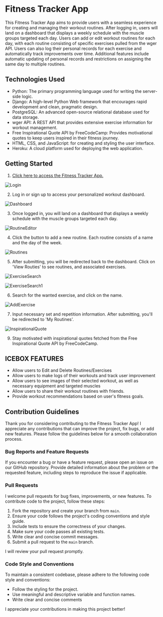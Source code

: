 # Fitness Tracker App

This Fitness Tracker App aims to provide users with a seamless experience for creating and managing their workout routines. After logging in, users will land on a dashboard that displays a weekly schedule with the muscle groups targeted each day. Users can add or edit workout routines for each day, with each routine consisting of specific exercises pulled from the wger API. Users can also log their personal records for each exercise and automatically track improvements over time. Additional features include automatic updating of personal records and restrictions on assigning the same day to multiple routines.

## Technologies Used

- Python: The primary programming language used for writing the server-side logic.
- Django: A high-level Python Web framework that encourages rapid development and clean, pragmatic design.
- PostgreSQL: An advanced open-source relational database used for data storage.
- wger API: A REST API that provides extensive exercise information for workout management.
- Free Inspirational Quote API by FreeCodeCamp: Provides motivational quotes to keep users inspired in their fitness journey.
- HTML, CSS, and JavaScript: for creating and styling the user interface.
- Heroku: A cloud platform used for deploying the web application.

## Getting Started

1. [Click here to access the Fitness Tracker App.](https://fittrax.herokuapp.com/accounts/login/?next=/)
   
![Login](/screenshots/Login.png "Login")

2. Log in or sign up to access your personalized workout dashboard.

![Dashboard](/screenshots/home.png "Dashboard")

3. Once logged in, you will land on a dashboard that displays a weekly schedule with the muscle groups targeted each day.

![RoutineEditor](/screenshots/AddRoutine.png "RoutineEditor")

4. Click the button to add a new routine. Each routine consists of a name and the day of the week.

![Routines](/screenshots/Routines.png "Routines")
 
5. After submitting, you will be redirected back to the dashboard. Click on 'View Routies' to see routines, and associated exercises.

![ExerciseSearch](/screenshots/Exercise-Search.png "ExerciseSearch")

![ExerciseSearch1](/screenshots/Exercise-search1.png "ExerciseSearch1")

6. Search for the wanted exercise, and click on the name.

![AddExercise](/screenshots/Add-exercise.png "AddExercise")

7. Input necessary set and repetition information. After submitting, you'll be redirected to 'My Routines'.

![InspirationalQuote](/screenshots/Quote.png "InspirationalQuote")

9. Stay motivated with inspirational quotes fetched from the Free Inspirational Quote API by FreeCodeCamp.

## ICEBOX FEATURES

- Allow users to Edit and Delete Routines/Exercises
- Allow users to make logs of their workouts and track user improvement
- Allow users to see images of their selected workout, as well as necessary equipment and targeted muscles
- Allow users to share their workout routines with friends.
- Provide workout recommendations based on user's fitness goals.

## Contribution Guidelines

Thank you for considering contributing to the Fitness Tracker App! I appreciate any contributions that can improve the project, fix bugs, or add new features. Please follow the guidelines below for a smooth collaboration process.

### Bug Reports and Feature Requests

If you encounter a bug or have a feature request, please open an issue on our GitHub repository. Provide detailed information about the problem or the requested feature, including steps to reproduce the issue if applicable.

### Pull Requests

I welcome pull requests for bug fixes, improvements, or new features. To contribute code to the project, follow these steps:

1. Fork the repository and create your branch from `main`.
2. Ensure your code follows the project's coding conventions and style guide.
3. Include tests to ensure the correctness of your changes.
4. Make sure your code passes all existing tests.
5. Write clear and concise commit messages.
6. Submit a pull request to the `main` branch.

I will review your pull request promptly.

### Code Style and Conventions

To maintain a consistent codebase, please adhere to the following code style and conventions:

- Follow the styling for the project.
- Use meaningful and descriptive variable and function names.
- Write clear and concise comments

I appreciate your contributions in making this project better!
